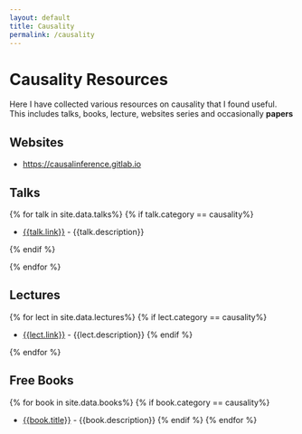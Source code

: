 ```yaml
---
layout: default
title: Causality
permalink: /causality
---
```


# Causality Resources

Here I have collected various resources on causality that I found useful. This includes talks, books, lecture, websites series and occasionally **papers**

## Websites

* https://causalinference.gitlab.io 


## Talks

{% for talk in site.data.talks%}
{% if talk.category == causality%}

* [{{talk.link}}]({{talk.link}}) - {{talk.description}}

{% endif %}

{% endfor %}



## Lectures

{% for lect in site.data.lectures%}
{% if lect.category == causality%}
* [{{lect.link}}]({{lect.link}}) - {{lect.description}}
{% endif %}

{% endfor %}


## Free Books

{% for book in site.data.books%}
{% if book.category == causality%}
* [{{book.title}}]({{book.link}}) - {{book.description}}
{% endif %}
{% endfor %}